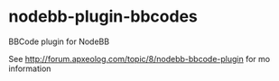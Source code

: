 # nodebb-plugin-bbcodes
BBCode plugin for NodeBB

See http://forum.apxeolog.com/topic/8/nodebb-bbcode-plugin for mo information
